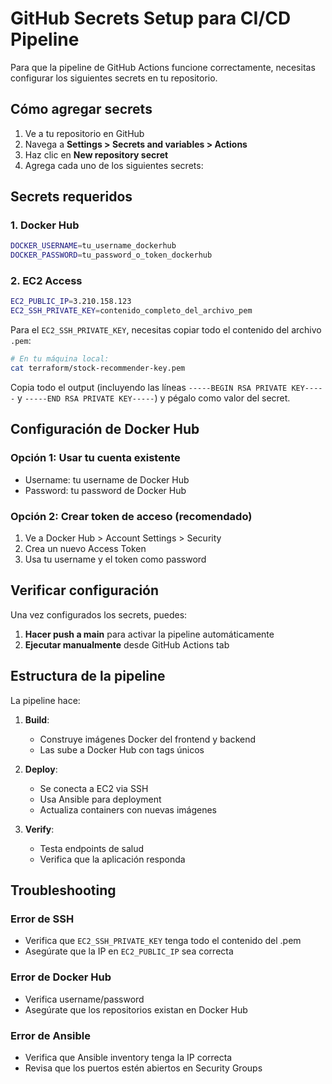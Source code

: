# GitHub Secrets Setup para CI/CD Pipeline

Para que la pipeline de GitHub Actions funcione correctamente, necesitas configurar los siguientes secrets en tu repositorio.

## Cómo agregar secrets

1. Ve a tu repositorio en GitHub
2. Navega a **Settings > Secrets and variables > Actions**
3. Haz clic en **New repository secret**
4. Agrega cada uno de los siguientes secrets:

## Secrets requeridos

### 1. Docker Hub
```bash
DOCKER_USERNAME=tu_username_dockerhub
DOCKER_PASSWORD=tu_password_o_token_dockerhub
```

### 2. EC2 Access
```bash
EC2_PUBLIC_IP=3.210.158.123
EC2_SSH_PRIVATE_KEY=contenido_completo_del_archivo_pem
```

Para el `EC2_SSH_PRIVATE_KEY`, necesitas copiar todo el contenido del archivo `.pem`:

```bash
# En tu máquina local:
cat terraform/stock-recommender-key.pem
```

Copia todo el output (incluyendo las líneas `-----BEGIN RSA PRIVATE KEY-----` y `-----END RSA PRIVATE KEY-----`) y pégalo como valor del secret.

## Configuración de Docker Hub

### Opción 1: Usar tu cuenta existente
- Username: tu username de Docker Hub
- Password: tu password de Docker Hub

### Opción 2: Crear token de acceso (recomendado)
1. Ve a Docker Hub > Account Settings > Security
2. Crea un nuevo Access Token
3. Usa tu username y el token como password

## Verificar configuración

Una vez configurados los secrets, puedes:

1. **Hacer push a main** para activar la pipeline automáticamente
2. **Ejecutar manualmente** desde GitHub Actions tab

## Estructura de la pipeline

La pipeline hace:

1. **Build**: 
   - Construye imágenes Docker del frontend y backend
   - Las sube a Docker Hub con tags únicos

2. **Deploy**:
   - Se conecta a EC2 via SSH
   - Usa Ansible para deployment
   - Actualiza containers con nuevas imágenes

3. **Verify**:
   - Testa endpoints de salud
   - Verifica que la aplicación responda

## Troubleshooting

### Error de SSH
- Verifica que `EC2_SSH_PRIVATE_KEY` tenga todo el contenido del .pem
- Asegúrate que la IP en `EC2_PUBLIC_IP` sea correcta

### Error de Docker Hub
- Verifica username/password
- Asegúrate que los repositorios existan en Docker Hub

### Error de Ansible
- Verifica que Ansible inventory tenga la IP correcta
- Revisa que los puertos estén abiertos en Security Groups 